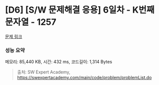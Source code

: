 # [D6] [S/W 문제해결 응용] 6일차 - K번째 문자열 - 1257 

[문제 링크](https://swexpertacademy.com/main/code/problem/problemDetail.do?contestProbId=AV18KWf6ItECFAZN) 

### 성능 요약

메모리: 85,440 KB, 시간: 432 ms, 코드길이: 1,314 Bytes



> 출처: SW Expert Academy, https://swexpertacademy.com/main/code/problem/problemList.do